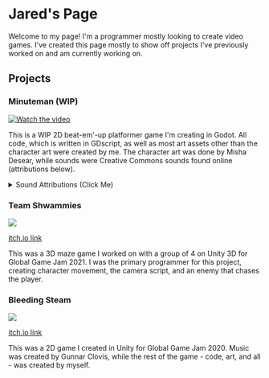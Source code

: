 # Jared's Page
Welcome to my page! I'm a programmer mostly looking to create video games. I've created this page mostly to show off projects I've previously worked on and am currently working on.

<h2>Projects</h2>
<h3>Minuteman (WIP)</h3>

[![Watch the video](https://github.com/user-attachments/assets/e1e94a10-2477-496a-be47-8a3d52a8b747)](https://drive.google.com/file/d/1gnMzGcFYTIBkivwjIHh2BuuFyjHjGCvV/view)

This is a WIP 2D beat-em'-up platformer game I'm creating in Godot. All code, which is written in GDscript, as well as most art assets other than the character art were created by me. The character art was done by Misha Desear, while sounds were Creative Commons sounds found online (attributions below).
<details>
<summary>Sound Attributions (Click Me)</summary>
<ul>
<li>Footsteps on Stone - Variations by SecureSubset -- https://freesound.org/s/784301/ -- License: Creative Commons 0</li>

<li>Kung Fu punch 1 by peridactyloptrix -- https://freesound.org/s/209392/ -- License: Creative Commons 0</li>

<li>Woosh 4 by mateusboga -- https://freesound.org/s/614087/ -- License: Creative Commons 0</li>

<li>Swoosh.ogg by WizardOZ -- https://freesound.org/s/419341/ -- License: Creative Commons 0</li>

<li>ticking of the clock 01.wav by blukotek -- https://freesound.org/s/412751/ -- License: Creative Commons 0</li>

<li>Magic Whoosh by DustyWind -- https://freesound.org/s/715784/ -- License: Creative Commons 0</li>

<li>Beep Sound by Entershift -- https://freesound.org/s/704134/ -- License: Creative Commons 0</li>

<li>Bouncing Power Up 1_3 by Joao_Janz -- https://freesound.org/s/478336/ -- License: Creative Commons 0</li>
</ul>
</details>

<h3>Team Shwammies</h3>
<img src="https://img.itch.zone/aW1nLzUxMDc3NTYucG5n/315x250%23c/i3%2Bs%2F%2F.png">

<a href="https://pychatasm.itch.io/teamshwammies">itch.io link</a>

This was a 3D maze game I worked on with a group of 4 on Unity 3D for Global Game Jam 2021. I was the primary programmer for this project, creating character movement, the camera script, and an enemy that chases the player.

<h3>Bleeding Steam</h3>
<img src="https://img.itch.zone/aW1nLzI5NDY5NzUucG5n/347x500/CBLZHB.png">

<a href="https://bigcheecho.itch.io/bleeding-steam">itch.io link</a>

This was a 2D game I created in Unity for Global Game Jam 2020. Music was created by Gunnar Clovis, while the rest of the game - code, art, and all - was created by myself.
